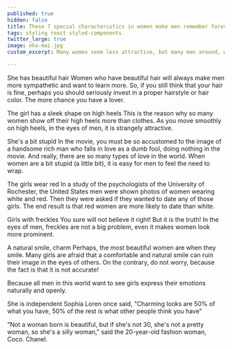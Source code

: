 ```yaml
---
published: true
hidden: false
title: These 7 special characteristics in women make men remember forever
tags: styling react styled-components
twitter_large: true
image: nho-mai.jpg
custom_excerpt: Many women seem less attractive, but many men around, while many beautiful beauties are lonely.

---
```


She has beautiful hair
Women who have beautiful hair will always make men more sympathetic and want to learn more. So, if you still think that your hair is fine, perhaps you should seriously invest in a proper hairstyle or hair color. The more chance you have a lover.

The girl has a sleek shape on high heels
This is the reason why so many women show off their high heels more than clothes. As you move smoothly on high heels, in the eyes of men, it is strangely attractive.

She's a bit stupid
In the movie, you must be so accustomed to the image of a handsome rich man who falls in love as a dumb fool, doing nothing in the movie. And really, there are so many types of love in the world. When women are a bit stupid (a little bit), it is easy for men to feel the need to wrap.

The girls wear red
In a study of the psychologists of the University of Rochester, the United States men were shown photos of women wearing white and red. Then they were asked if they wanted to date any of those girls. The end result is that red women are more likely to date than white.

Girls with freckles
You sure will not believe it right! But it is the truth! In the eyes of men, freckles are not a big problem, even it makes women look more prominent.

A natural smile, charm
Perhaps, the most beautiful women are when they smile. Many girls are afraid that a comfortable and natural smile can ruin their image in the eyes of others. On the contrary, do not worry, because the fact is that it is not accurate!

Because all men in this world want to see girls express their emotions naturally and openly.

She is independent
Sophia Loren once said, "Charming looks are 50% of what you have, 50% of the rest is what other people think you have"

"Not a woman born is beautiful, but if she's not 30, she's not a pretty woman, so she's a silly woman," said the 20-year-old fashion woman, Coco. Chanel.